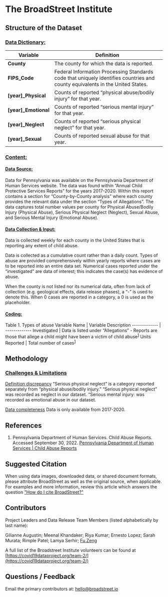 # The BroadStreet Institute

## Structure of the Dataset

### <u>Data Dictionary:</u>

Variable | Definition
------------- | -------------
<strong>County</strong> | The county for which the data is reported. |
<strong>FIPS_Code</strong> | Federal Information Processing Standards code that uniquely identifies countries and county equivalents in the United States. |
<strong>[year]_Physical</strong> | Counts of reported “physical abuse/bodily injury” for that year. | 
<strong>[year]_Emotional</strong> | Counts of reported “serious mental injury” for that year. |
<strong>[year]_Neglect</strong> | Counts of reported “serious physical neglect” for that year. |
<strong>[year]_Sexual</strong> | Counts of reported sexual abuse for that year. |

### <u>Content:</u>

#### <u>Data Source:</u>
Data for Pennsylvania was available on the Pennsylvania Department of Human Services website. The data was found within “Annual Child Protective Services Reports” for the years 2017-2020. Within this report contains a section for “County-by-County analysis” where each county provides the relevant data under the section “Types of Allegations”. The data captures total number values per county for Physical Abuse/Bodily Injury (Physical Abuse), Serious Physical Neglect (Neglect), Sexual Abuse, and Serious Mental Injury (Emotional Abuse).

#### <u>Data Collection & Input:</u>
Data is collected weekly for each county in the United States that is reporting any extent of child abuse.

Data is collected as a cumulative count rather than a daily count. Types of abuse are provided comprehensively within yearly reports where cases are to be reported into an entire data set. Numerical cases reported under the “investigated” are data of interest; this indicates the case(s) has evidence of abuse.

When the county is not listed nor its numerical data, often from lack of collection (e.g. geological effects, data release phases), a “-” is used to denote this. When 0 cases are reported in a category, a 0 is used as the placeholder.

#### <u>Coding:</u>
Table 1. Types of abuse
Variable Name  | Variable Description
------------- | ------------- 
Investigated  | Data is listed under “Allegations” - Reports are those that allege a child might have been a victim of child abuse<sup>[1](https://www.dhs.pa.gov/docs/Publications/Pages/Child-Abuse-Reports.aspx)</sup>
Units Reported  | Total number of cases<sup>[1](https://www.dhs.pa.gov/docs/Publications/Pages/Child-Abuse-Reports.aspx)</sup>


## Methodology
### <u>Challenges & Limitations</u>
<u>Definition discrepancy</u>
“Serious physical neglect” is a category reported separately from “physical abuse/bodily injury.” “Serious physical neglect” was recorded as neglect in our dataset.
“Serious mental injury: was recorded as emotional abuse in our dataset.


<u>Data completeness</u>
Data is only available from 2017-2020. 


## References

1.  Pennsylvania Department of Human Services. Child Abuse Reports. Accessed September 30, 2022.  [Pennsylvania Department of Human Services | Child Abuse Reports](https://www.dhs.pa.gov/docs/Publications/Pages/Child-Abuse-Reports.aspx)

## Suggested Citation
When using data images, downloaded data, or shared document formats, please attribute BroadStreet as well as the original source, when applicable. For examples and more information, review this article which answers the question  ["How do I cite BroadStreet?"](https://help.broadstreet.io/article/citations/)

## Contributors
Project Leaders and Data Release Team Members (listed alphabetically by last name):

Gilianne Augustin; Meenal Khandaker; Riya Kumar; Ernesto Lopez; Sarah Murata; Rimple Patel; Lamya Serhir; [Fu Zeng](https://www.linkedin.com/in/fuzeng/)

A full list of the Broadstreet Institute volunteers can be found at [https://covid19dataproject.org/team-2/](https://covid19dataproject.org/team-2/)

## Questions / Feedback
Email the primary contributors at: hello@broadstreet.io


